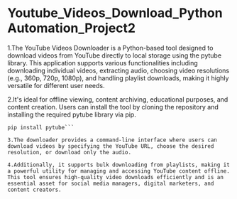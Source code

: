 # Youtube_Videos_Download_PythonAutomation_Project2

1.The YouTube Videos Downloader is a Python-based tool designed to download videos from YouTube directly to local storage using the pytube library. This application supports various functionalities including downloading individual videos, extracting audio, choosing video resolutions (e.g., 360p, 720p, 1080p), and handling playlist downloads, making it highly versatile for different user needs.

2.It's ideal for offline viewing, content archiving, educational purposes, and content creation. Users can install the tool by cloning the repository and installing the required pytube library via pip.
```
pip install pytube```

3.The downloader provides a command-line interface where users can download videos by specifying the YouTube URL, choose the desired resolution, or download only the audio. 

4.Additionally, it supports bulk downloading from playlists, making it a powerful utility for managing and accessing YouTube content offline. This tool ensures high-quality video downloads efficiently and is an essential asset for social media managers, digital marketers, and content creators.
